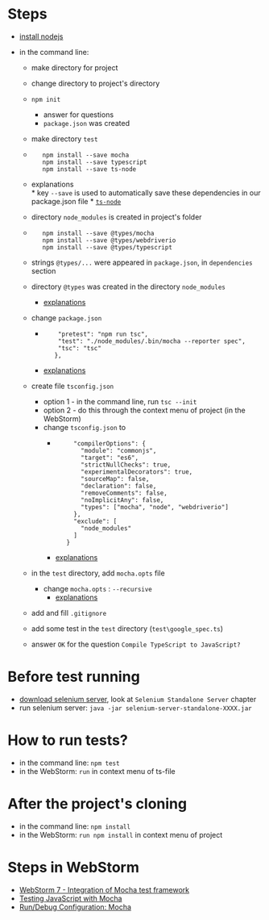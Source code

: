 # Steps
* [install nodejs](https://nodejs.org/en/)
* in the command line:
  
  * make directory for project
  * change directory to project's directory
  
  * `npm init`
     * answer for questions
     * `package.json` was created
  * make directory `test` 
  
  * ```npm install --save webdriverio 
       npm install --save mocha
       npm install --save typescript
       npm install --save ts-node
  * explanations       
          * key `--save` is used to automatically save these dependencies in our package.json file
          * [`ts-node`](https://stackoverflow.com/questions/40910864/cannot-find-module-ts-node-register)
  
  * directory `node_modules` is created in project's folder
  * ```npm install --save @types/node
       npm install --save @types/mocha
       npm install --save @types/webdriverio
       npm install --save @types/typescript
  * strings `@types/...` were appeared in `package.json`, in `dependencies` section
  * directory `@types` was created in the directory `node_modules`
    * [explanations](https://www.typescriptlang.org/docs/handbook/tsconfig-json.html#types-typeroots-and-types)  
  * change `package.json`
    * ```"scripts": {
          "pretest": "npm run tsc",
          "test": "./node_modules/.bin/mocha --reporter spec",
          "tsc": "tsc"
         },
    * [explanations](https://docs.npmjs.com/scripts) 
  
  * create file `tsconfig.json`
    * option 1 - in the command line, run `tsc --init`
    * option 2 - do this through the context menu of project (in the WebStorm)
    * change `tsconfig.json` to
      * ```{
             "compilerOptions": {
               "module": "commonjs",
               "target": "es6",
               "strictNullChecks": true,
               "experimentalDecorators": true,
               "sourceMap": false,
               "declaration": false,
               "removeComments": false,
               "noImplicitAny": false,
               "types": ["mocha", "node", "webdriverio"]
             },
             "exclude": [
               "node_modules"
             ]
           }
      * [explanations](https://www.typescriptlang.org/docs/handbook/tsconfig-json.html)   
  
  * in the `test` directory, add `mocha.opts` file
    * change `mocha.opts` : `--recursive`
      * [explanations](http://bpinto.github.io/posts/running-mocha-tests-on-subdirectories/)
 

  * add and fill `.gitignore`
  
  * add some test in the `test` directory (`test\google_spec.ts`)
  * answer `OK` for the question `Compile TypeScript to JavaScript?`
 
# Before test running
  * [download selenium server](http://www.seleniumhq.org/download/), look at `Selenium Standalone Server` chapter
  * run selenium server: `java -jar selenium-server-standalone-XXXX.jar`

# How to run tests?
  * in the command line: `npm test` 
  * in the WebStorm: `run` in context menu of ts-file
  
# After the project's cloning  
  * in the command line: `npm install` 
  * in the WebStorm: `run npm install` in context menu of project

# Steps in WebStorm
  * [WebStorm 7 - Integration of Mocha test framework](https://youtu.be/4mKiGkokyx8)
  * [Testing JavaScript with Mocha](https://www.jetbrains.com/help/webstorm/2017.1/testing-javascript-with-mocha.html)
  * [Run/Debug Configuration: Mocha](https://www.jetbrains.com/help/webstorm/2017.1/run-debug-configuration-mocha.html) 
